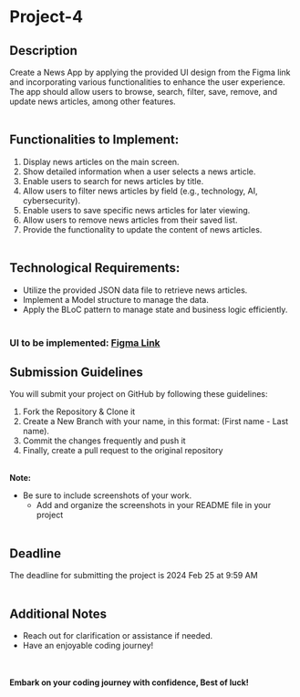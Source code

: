# Project-4

## Description

Create a News App by applying the provided UI design from the Figma link and incorporating various functionalities to enhance the user experience. The app should allow users to browse, search, filter, save, remove, and update news articles, among other features.
<br></br>

## Functionalities to Implement:
1. Display news articles on the main screen.
2. Show detailed information when a user selects a news article.
3. Enable users to search for news articles by title.
4. Allow users to filter news articles by field (e.g., technology, AI, cybersecurity).
5. Enable users to save specific news articles for later viewing.
6. Allow users to remove news articles from their saved list.
7. Provide the functionality to update the content of news articles.
<br></br>

## Technological Requirements:
- Utilize the provided JSON data file to retrieve news articles.
- Implement a Model structure to manage the data.
- Apply the BLoC pattern to manage state and business logic efficiently.
<br></br>

### UI to be implemented:  [Figma Link](https://www.figma.com/file/R854MgoP1kYI6T1k3QO6ja/News-Feed-App-%E2%80%93-UI-Design-(Community)?type=design&node-id=1-2&mode=design&t=uWvtFdHriFePdzvO-0)

## Submission Guidelines
You will submit your project on GitHub by following these guidelines:

1. Fork the Repository & Clone it
2. Create a New Branch with your name, in this format: (First name - Last name).
3. Commit the changes frequently and push it
4. Finally, create a pull request to the original repository
<br></br>

**Note:** 
- Be sure to include screenshots of your work.
    - Add and organize the screenshots in your README file in your project
<br></br>

## Deadline 
The deadline for submitting the project is 2024 Feb 25 at 9:59 AM
<br></br>
## Additional Notes
- Reach out for clarification or assistance if needed.
- Have an enjoyable coding journey!

<br></br>
**Embark on your coding journey with confidence, Best of luck!**
